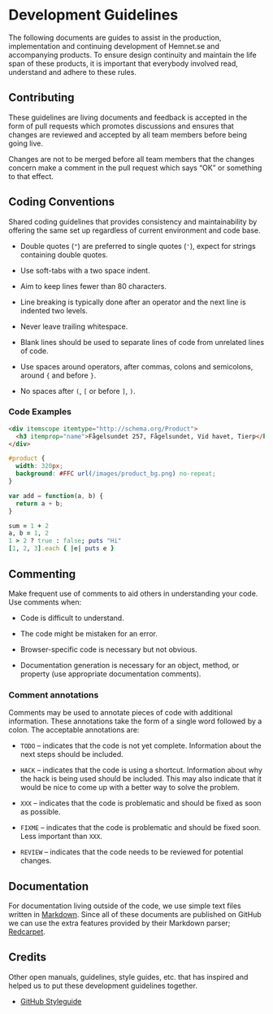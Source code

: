 Development Guidelines
======================

The following documents are guides to assist in the production, implementation 
and continuing development of Hemnet.se and accompanying products. To ensure 
design continuity and maintain the life span of these products, it is 
important that everybody involved read, understand and adhere to these rules.


Contributing
------------

These guidelines are living documents and feedback is accepted in the form of 
pull requests which promotes discussions and ensures that changes are reviewed 
and accepted by all team members before being going live.

Changes are not to be merged before all team members that the changes concern 
make a comment in the pull request which says “OK” or something to that effect.


Coding Conventions
------------------

Shared coding guidelines that provides consistency and maintainability by 
offering the same set up regardless of current environment and code base.

* Double quotes (`"`) are preferred to single quotes (`'`), expect for strings 
  containing double quotes.

* Use soft-tabs with a two space indent.

* Aim to keep lines fewer than 80 characters.

* Line breaking is typically done after an operator and the next line is 
  indented two levels.

* Never leave trailing whitespace.

* Blank lines should be used to separate lines of code from unrelated lines of code.

* Use spaces around operators, after commas, colons and semicolons, around `{` 
  and before `}`.

* No spaces after `(`, `[` or before `]`, `)`.

### Code Examples

```html
<div itemscope itemtype="http://schema.org/Product">
  <h3 itemprop="name">Fågelsundet 257, Fågelsundet, Vid havet, Tierp</h3>
</div>
```

```css
#product {
  width: 320px;
  background: #FFC url(/images/product_bg.png) no-repeat;
}
```

```javascript
var add = function(a, b) {
  return a + b;
}
```

```ruby
sum = 1 + 2
a, b = 1, 2
1 > 2 ? true : false; puts "Hi"
[1, 2, 3].each { |e| puts e }
```


Commenting
----------

Make frequent use of comments to aid others in understanding your code. Use comments when:

* Code is difficult to understand.

* The code might be mistaken for an error.

* Browser-specific code is necessary but not obvious.

* Documentation generation is necessary for an object, method, 
  or property (use appropriate documentation comments).


### Comment annotations

Comments may be used to annotate pieces of code with additional information. These 
annotations take the form of a single word followed by a colon. The acceptable 
annotations are:

* `TODO` – indicates that the code is not yet complete. Information about the next 
           steps should be included.

* `HACK` – indicates that the code is using a shortcut. Information about why the 
           hack is being used should be included. This may also indicate that it 
           would be nice to come up with a better way to solve the problem.

* `XXX` – indicates that the code is problematic and should be fixed as soon as possible.

* `FIXME` – indicates that the code is problematic and should be fixed soon. Less 
            important than `XXX`.

* `REVIEW` – indicates that the code needs to be reviewed for potential changes.


Documentation
-------------

For documentation living outside of the code, we use simple text files written 
in [Markdown][md]. Since all of these documents are published on GitHub we 
can use the extra features provided by their Markdown parser; [Redcarpet][rc].


Credits
-------

Other open manuals, guidelines, style guides, etc. that has inspired and 
helped us to put these development guidelines together.

* [GitHub Styleguide](https://github.com/styleguide)


[md]: (http://daringfireball.net/projects/markdown/syntax)
[rc]: https://github.com/tanoku/redcarpet